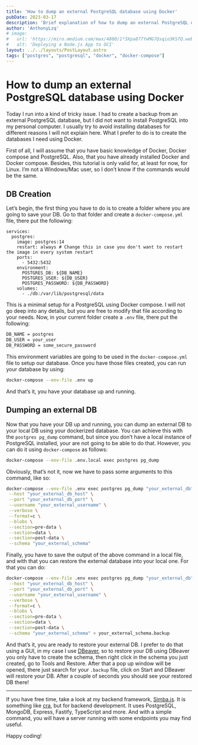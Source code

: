 ```yaml
---
title: 'How to dump an external PostgreSQL database using Docker'
pubDate: 2023-03-17
description: 'Brief explanation of how to dump an external PostgreSQL database using Docker'
author: 'AnthonyLzq'
# image:
#   url: 'https://miro.medium.com/max/4800/1*3Xpa877YwMG7Qsqio3KSfQ.webp'
#   alt: 'Deploying a Node.js App to OCI'
layout: ../../layouts/PostLayout.astro
tags: ["postgres", "postgresql", "docker", "docker-compose"]
---
```


# How to dump an external PostgreSQL database using Docker

Today I run into a kind of tricky issue. I had to create a backup from an external PostgreSQL database, but I did not want to install PostgreSQL into my personal computer. I usually try to avoid installing databases for different reasons I will not explain here. What I prefer to do is to create the databases I need using Docker.

First of all, I will assume that you have basic knowledge of Docker, Docker compose and PostgreSQL. Also, that you have already installed Docker and Docker compose. Besides, this tutorial is only valid for, at least for now, for Linux. I’m not a Windows/Mac user, so I don’t know if the commands would be the same.

## DB Creation

Let’s begin, the first thing you have to do is to create a folder where you are going to save your DB. Go to that folder and create a `docker-compose.yml` file, there put the following:

```docker-compose
services:
  postgres:
    image: postgres:14
    restart: always # Change this in case you don't want to restart the image in every system restart
    ports:
      - 5432:5432
    environment:
      POSTGRES_DB: ${DB_NAME}
      POSTGRES_USER: ${DB_USER}
      POSTGRES_PASSWORD: ${DB_PASSWORD}
    volumes:
      - ./db:/var/lib/postgresql/data
```

This is a minimal setup for a PostgreSQL using Docker compose. I will not go deep into any details, but you are free to modify that file according to your needs. Now, in your current folder create a `.env` file, there put the following:

```bash
DB_NAME = postgres
DB_USER = your_user
DB_PASSWORD = some_secure_password
```

This environment variables are going to be used in the `docker-compose.yml` file to setup our database. Once you have those files created, you can run your database by using:

```bash
docker-compose --env-file .env up
```

And that’s it, you have your database up and running.

## Dumping an external DB

Now that you have your DB up and running, you can dump an external DB to your local DB using your dockerized database. You can achieve this with the `postgres pg_dump` command, but since you don’t have a local instance of PostgreSQL installed, your are not going to be able to do that. However, you can do it using `docker-compose` as follows:

```bash
docker-compose --env-file .env.local exec postgres pg_dump
```

Obviously, that’s not it, now we have to pass some arguments to this command, like so:

```bash
docker-compose --env-file .env exec postgres pg_dump "your_external_db" \
 --host "your_external_db_host" \
 --port "your_external_db_port" \
 --username "your_external_username" \
 --verbose \
 --format=c \
 --blobs \
 --section=pre-data \
 --section=data \
 --section=post-data \
 --schema "your_external_schema"
```

Finally, you have to save the output of the above command in a local file, and with that you can restore the external database into your local one. For that you can do:

```bash
docker-compose --env-file .env exec postgres pg_dump "your_external_db" \
 --host "your_external_db_host" \
 --port "your_external_db_port" \
 --username "your_external_username" \
 --verbose \
 --format=c \
 --blobs \
 --section=pre-data \
 --section=data \
 --section=post-data \
 --schema "your_external_schema" > your_external_schema.backup
```

And that’s it, you are ready to restore your external DB. I prefer to do that using a GUI, in my case I use [DBeaver](https://dbeaver.io/), so to restore your DB using DBeaver you only have to create the schema, then right click in the schema you just created, go to Tools and Restore. After that a pop up window will be opened, there just search for your `.backup` file, click on Start and DBeaver will restore your DB. After a couple of seconds you should see your restored DB there!

---

If you have free time, take a look at my backend framework, [Simba.js](https://www.npmjs.com/package/@anthonylzq/simba.js). It is something like [cra](https://create-react-app.dev/), but for backend development. It uses PostgreSQL, MongoDB, Express, Fastify, TypeScript and more. And with a simple command, you will have a server running with some endpoints you may find useful.

Happy coding!